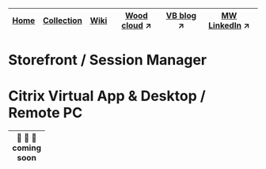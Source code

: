 |[Home](https://github.com/virtualizebrief)|[Collection](https://github.com/virtualizebrief/collection/blob/main/readme.md)|[Wiki](https://github.com/virtualizebrief/home/wiki)|[Wood cloud](https://marketplace.woodcloud.one/) :arrow_upper_right:|[VB blog](https://virtualizebrief.woodcloud.one/) :arrow_upper_right:|[MW LinkedIn](https://www.linkedin.com/in/michaelcharleswood/) :arrow_upper_right:
|---|---|---|---|---|---|

# Storefront / Session Manager
# Citrix Virtual App & Desktop / Remote PC
|:construction: :construction_worker: :construction: <br>coming <br>soon|
|---|
